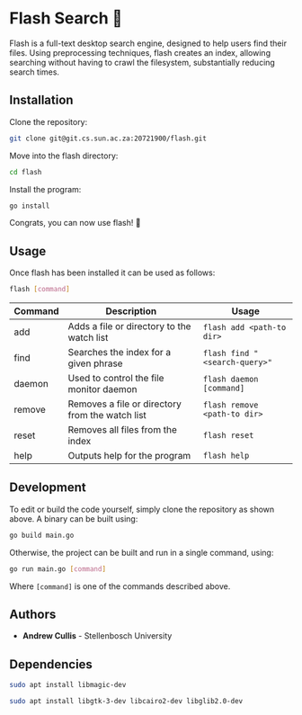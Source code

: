 # Flash Search 🔦

Flash is a full-text desktop search engine, designed to help users find their files. Using preprocessing techniques, flash creates an index, allowing searching without having to crawl the filesystem, substantially reducing search times.

## Installation

Clone the repository:

``` sh
git clone git@git.cs.sun.ac.za:20721900/flash.git
```

Move into the flash directory:

``` sh
cd flash
```

Install the program:

``` sh
go install
```

Congrats, you can now use flash! 🎉

## Usage

Once flash has been installed it can be used as follows:

``` sh
flash [command]
```

| Command | Description                                      | Usage                         |
|---------|--------------------------------------------------|-------------------------------|
| add     | Adds a file or directory to the watch list       | `flash add <path-to dir>` |
| find    | Searches the index for a given phrase            | `flash find "<search-query>"` |
| daemon  | Used to control the file monitor daemon          | `flash daemon [command]` |
| remove  | Removes a file or directory from the watch list  | `flash remove <path-to dir>` |
| reset   | Removes all files from the index                 | `flash reset` |
| help    | Outputs help for the program                     | `flash help` |

## Development

To edit or build the code yourself, simply clone the repository as shown above.
A binary can be built using:

``` sh
go build main.go
```

Otherwise, the project can be built and run in a single command, using:

``` sh
go run main.go [command]
```
Where `[command]` is one of the commands described above.

## Authors

* **Andrew Cullis** - Stellenbosch University   

## Dependencies
```sh
sudo apt install libmagic-dev
```
```sh
sudo apt install libgtk-3-dev libcairo2-dev libglib2.0-dev
```
